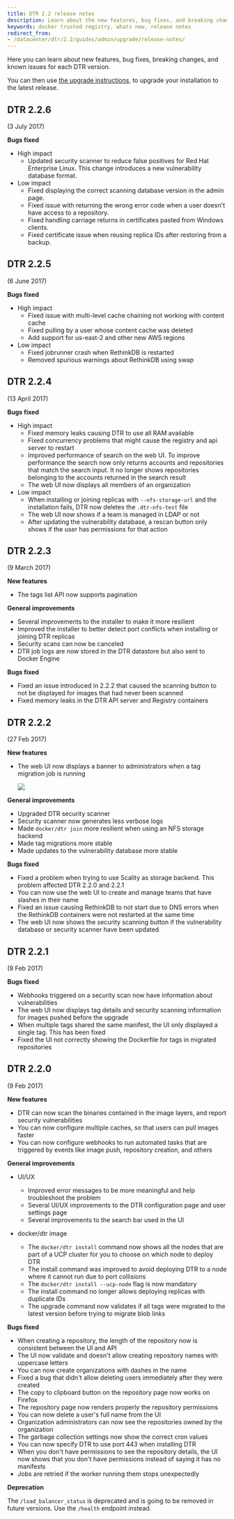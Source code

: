 ```yaml
---
title: DTR 2.2 release notes
description: Learn about the new features, bug fixes, and breaking changes for Docker Trusted Registry {{ page.dtr_version }}
keywords: docker trusted registry, whats new, release notes
redirect_from:
- /datacenter/dtr/2.2/guides/admin/upgrade/release-notes/
---
```


Here you can learn about new features, bug fixes, breaking changes, and
known issues for each DTR version.

You can then use [the upgrade instructions](../admin/upgrade.md),
to upgrade your installation to the latest release.

## DTR 2.2.6

(3 July 2017)

**Bugs fixed**

* High impact
  * Updated security scanner to reduce false positives for Red Hat Enterprise Linux.  This change introduces a new vulnerability database format.
* Low impact
  * Fixed displaying the correct scanning database version in the admin page.
  * Fixed issue with returning the wrong error code when a user doesn't have access to a repository.
  * Fixed handling carriage returns in certificates pasted from Windows clients.
  * Fixed certificate issue when reusing replica IDs after restoring from a backup.

## DTR 2.2.5

(6 June 2017)

**Bugs fixed**

* High impact
  * Fixed issue with multi-level cache chaining not working with content cache
  * Fixed pulling by a user whose content cache was deleted
  * Add support for us-east-2 and other new AWS regions
* Low impact
  * Fixed jobrunner crash when RethinkDB is restarted
  * Removed spurious warnings about RethinkDB using swap

## DTR 2.2.4

(13 April 2017)

**Bugs fixed**

* High impact
  * Fixed memory leaks causing DTR to use all RAM available
  * Fixed concurrency problems that might cause the registry and api server to
  restart
  * Improved performance of search on the web UI. To improve performance
  the search now only returns accounts and repositories that match the search
  input. It no longer shows repositories belonging to the accounts returned in
  the search result
  * The web UI now displays all members of an organization
* Low impact
  * When installing or joining replicas with `--nfs-storage-url` and the
  installation fails, DTR now deletes the `.dtr-nfs-test` file
  * The web UI now shows if a team is managed in LDAP or not
  * After updating the vulnerability database, a rescan button only shows
  if the user has permissions for that action


## DTR 2.2.3

(9 March 2017)

**New features**

* The tags list API now supports pagination

**General improvements**

* Several improvements to the installer to make it more resilient
* Improved the installer to better detect port conflicts when installing or joining DTR replicas
* Security scans can now be canceled
* DTR job logs are now stored in the DTR datastore but also sent to Docker Engine

**Bugs fixed**

* Fixed an issue introduced in 2.2.2 that caused the scanning button to not be
displayed for images that had never been scanned
* Fixed memory leaks in the DTR API server and Registry containers

## DTR 2.2.2

(27 Feb 2017)

**New features**

* The web UI now displays a banner to administrators when a tag migration job
is running

  ![](../images/release-notes-1.png)

**General improvements**

* Upgraded DTR security scanner
* Security scanner now generates less verbose logs
* Made `docker/dtr join` more resilient when using an NFS storage backend
* Made tag migrations more stable
* Made updates to the vulnerability database more stable

**Bugs fixed**

* Fixed a problem when trying to use Scality as storage backend. This problem
affected DTR 2.2.0 and 2.2.1
* You can now use the web UI to create and manage teams that have slashes in
their name
* Fixed an issue causing RethinkDB to not start due to DNS errors when
the RethinkDB containers were not restarted at the same time
* The web UI now shows the security scanning button if the vulnerability database
or security scanner have been updated


## DTR 2.2.1

(9 Feb 2017)

**Bugs fixed**

* Webhooks triggered on a security scan now have information about vulnerabilities
* The web UI now displays tag details and security scanning information for
images pushed before the upgrade
* When multiple tags shared the same manifest, the UI only displayed a single
tag. This has been fixed
* Fixed the UI not correctly showing the Dockerfile for tags in migrated
repositories

## DTR 2.2.0

(9 Feb 2017)

**New features**

* DTR can now scan the binaries contained in the image layers, and report
security vulnerabilities
* You can now configure multiple caches, so that users can pull images faster
* You can now configure webhooks to run automated tasks that are triggered by
events like image push, repository creation, and others

**General improvements**

* UI/UX
  * Improved error messages to be more meaningful and help troubleshoot the problem
  * Several UI/UX improvements to the DTR configuration page and user settings page
  * Several improvements to the search bar used in the UI

* docker/dtr image
  * The `docker/dtr install` command now shows all the nodes that are part of a
  UCP cluster for you to choose on which node to deploy DTR
  * The install command was improved to avoid deploying DTR to a node where it
  cannot run due to port collisions
  * The `docker/dtr install --ucp-node` flag is now mandatory
  * The install command no longer allows deploying replicas with duplicate IDs
  * The upgrade command now validates if all tags were migrated to the latest
  version before trying to migrate blob links

**Bugs fixed**

* When creating a repository, the length of the repository now is consistent
between the UI and API
* The UI now validate and doesn't allow creating repository names with uppercase
letters
* You can now create organizations with dashes in the name
* Fixed a bug that didn't allow deleting users immediately after they were
created
* The copy to clipboard button on the repository page now works on Firefox
* The repository page now renders properly the repository permissions
* You can now delete a user's full name from the UI
* Organization administrators can now see the repositories owned by the organization
* The garbage collection settings now show the correct cron values
* You can now specify DTR to use port 443 when installing DTR
* When you don't have permissions to see the repository details, the UI now
shows that you don't have permissions instead of saying it has no manifests
* Jobs are retried if the worker running them stops unexpectedly

**Deprecation**

The `/load_balancer_status` is deprecated and is going to be removed in future
versions. Use the `/health` endpoint instead.
